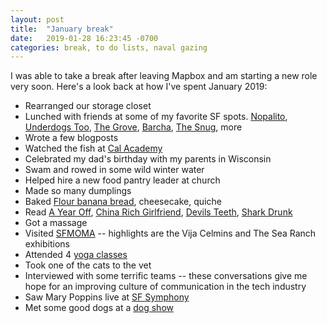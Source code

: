 ```yaml
---
layout: post
title:  "January break"
date:   2019-01-28 16:23:45 -0700
categories: break, to do lists, naval gazing
---
```


I was able to take a break after leaving Mapbox and am starting a new role very soon. Here's a look back at how I've spent January 2019:

- Rearranged our storage closet
- Lunched with friends at some of my favorite SF spots. [Nopalito](http://www.nopalitosf.com/), [Underdogs Too](http://www.underdogstoo.com/), [The Grove](https://thegrovesf.com/), [Barcha](http://barcha-sf.com/), [The Snug](http://www.thesnugsf.com/), more
- Wrote a few blogposts
- Watched the fish at [Cal Academy](https://www.calacademy.org/)
- Celebrated my dad's birthday with my parents in Wisconsin
- Swam and rowed in some wild winter water
- Helped hire a new food pantry leader at church
- Made so many dumplings
- Baked [Flour banana bread](https://www.foodnetwork.com/recipes/flours-famous-banana-bread-recipe-2015076), cheesecake, quiche
- Read [A Year Off](https://www.chroniclebooks.com/titles/a-year-off.html), [China Rich Girlfriend](https://www.amazon.com/China-Girlfriend-Crazy-Asians-Trilogy/dp/0804172064), [Devils Teeth](https://susancasey.com/books-list/devils-teeth), [Shark Drunk](https://www.penguinrandomhouse.com/books/541264/shark-drunk-by-morten-stroksnes/9781101972939/)
- Got a massage
- Visited [SFMOMA](https://www.sfmoma.org/) -- highlights are the Vija Celmins and The Sea Ranch exhibitions
- Attended 4 [yoga classes](http://www.oceanbeachyogasf.com/)
- Took one of the cats to the vet
- Interviewed with some terrific teams -- these conversations give me hope for an improving culture of communication in the tech industry
- Saw Mary Poppins live at [SF Symphony](https://www.sfsymphony.org/Buy-Tickets/2018-19/Mary-Poppins.aspx)
- Met some good dogs at a [dog show](http://www.cowpalace.com/events/2019/dog-show)
